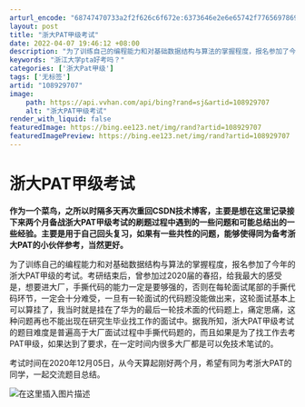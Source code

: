 ```yaml
---
arturl_encode: "68747470733a2f2f626c6f672e:6373646e2e6e65742f77656978696e5f34343034363736392f:61727469636c652f64657461696c732f313038393239373037"
layout: post
title: "浙大PAT甲级考试"
date: 2022-04-07 19:46:12 +08:00
description: "为了训练自己的编程能力和对基础数据结构与算法的掌握程度，报名参加了今年的浙大PAT甲级的考试。_浙江"
keywords: "浙江大学pta好考吗？"
categories: ['浙大Pat甲级']
tags: ['无标签']
artid: "108929707"
image:
    path: https://api.vvhan.com/api/bing?rand=sj&artid=108929707
    alt: "浙大PAT甲级考试"
render_with_liquid: false
featuredImage: https://bing.ee123.net/img/rand?artid=108929707
featuredImagePreview: https://bing.ee123.net/img/rand?artid=108929707
---
```


# 浙大PAT甲级考试

**作为一个菜鸟，之所以时隔多天再次重回CSDN技术博客，主要是想在这里记录接下来两个月备战浙大PAT甲级考试的刷题过程中遇到的一些问题和可能总结出的一些经验。主要是用于自己回头复习，如果有一些共性的问题，能够使得同为备考浙大PAT的小伙伴参考，当然更好。**

为了训练自己的编程能力和对基础数据结构与算法的掌握程度，报名参加了今年的浙大PAT甲级的考试。考研结束后，曾参加过2020届的春招，给我最大的感受是，想要进大厂，手撕代码的能力一定是要够强的，否则在每轮面试尾部的手撕代码环节，一定会十分难受，一旦有一轮面试的代码题没能做出来，这轮面试基本上可以算挂了，我当时就是挂在了华为的最后一轮技术面的代码题上，痛定思痛，这种问题再也不能出现在研究生毕业找工作的面试中。据我所知，浙大PAT甲级考试的题目难度是普遍高于大厂面试过程中手撕代码题的，而且如果是为了找工作去考PAT甲级，如果达到了要求，在一定时间内很多大厂都是可以免技术笔试的。
  
考试时间在2020年12月05日，从今天算起刚好两个月，希望有同为考浙大PAT的同学，一起交流题目总结。

![在这里插入图片描述](https://i-blog.csdnimg.cn/blog_migrate/cbf856ebb23112302aeddd778dd670e0.png#pic_center)
